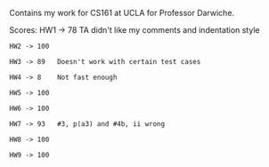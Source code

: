 Contains my work for CS161 at UCLA for Professor Darwiche. 

Scores:
	HW1 -> 78	TA didn't like my comments and indentation style
	
	HW2 -> 100
	
	HW3 -> 89	Doesn't work with certain test cases
	
	HW4 -> 8	Not fast enough
	
	HW5 -> 100
	
	HW6 -> 100
	
	HW7 -> 93	#3, p(a3) and #4b, ii wrong
	
	HW8 -> 100
	
	HW9 -> 100
